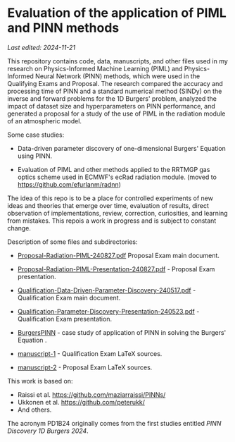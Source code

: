# Evaluation of the application of PIML and PINN methods

*Last edited: 2024-11-21*

This repository contains code, data, manuscripts, and other files used in my research on Physics-Informed Machine Learning (PIML) and Physics-Informed Neural Network (PINN) methods, which were used in the Qualifying Exams and Proposal. The research compared the accuracy and processing time of PINN and a standard numerical method (SINDy) on the inverse and forward problems for the 1D Burgers' problem, analyzed the impact of dataset size and hyperparameters on PINN performance, and generated a proposal for a study of the use of PIML in the radiation module of an atmospheric model.

Some case studies:

- Data-driven parameter discovery of one-dimensional Burgers' Equation using PINN.

- Evaluation of PIML and other methods applied to the RRTMGP gas optics scheme used in ECMWF's ecRad radiation module. (moved to <https://github.com/efurlanm/radnn>)

The idea of ​​this repo is to be a place for controlled experiments of new ideas and theories that emerge over time, evaluation of results, direct observation of implementations, review, correction, curiosities, and learning from mistakes. This repois a work in progress and is subject to constant change.

Description of some files and subdirectories:

- [Proposal-Radiation-PIML-240827.pdf](Proposal-Radiation-PIML-240827.pdf) Proposal Exam main document.

- [Proposal-Radiation-PIML-Presentation-240827.pdf](Proposal-Radiation-PIML-Presentation-240827.pdf) - Proposal Exam presentation.

- [Qualification-Data-Driven-Parameter-Discovery-240517.pdf](Qualification-Data-Driven-Parameter-Discovery-240517.pdf) - Qualification Exam main document.

- [Qualification-Parameter-Discovery-Presentation-240523.pdf](Qualification-Parameter-Discovery-Presentation-240523.pdf) - Qualification Exam presentation.

- [BurgersPINN](BurgersPINN) - case study of application of PINN in solving the Burgers' Equation .

- [manuscript-1](manuscript-1) - Qualification Exam LaTeX sources.

- [manuscript-2](manuscript-2) - Proposal Exam LaTeX sources.

This work is based on:

- Raissi et al. <https://github.com/maziarraissi/PINNs/>
- Ukkonen et al. <https://github.com/peterukk/>
- And others.

The acronym PD1B24 originally comes from the first studies entitled *PINN Discovery 1D Burgers 2024*.

